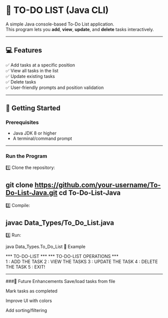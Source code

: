 # 📝 TO-DO LIST (Java CLI)

A simple Java console-based To-Do List application.  
This program lets you **add**, **view**, **update**, and **delete** tasks interactively.

---

## 💻 Features
✅ Add tasks at a specific position  
✅ View all tasks in the list  
✅ Update existing tasks  
✅ Delete tasks  
✅ User-friendly prompts and position validation  

---

## 🚀 Getting Started

### Prerequisites
- Java JDK 8 or higher
- A terminal/command prompt
---

### Run the Program
1️⃣ Clone the repository:

git clone https://github.com/your-username/To-Do-List-Java.git
cd To-Do-List-Java
---

2️⃣ Compile:

javac Data_Types/To_Do_List.java
---

3️⃣ Run:

java Data_Types.To_Do_List
📌 Example

 *** TO-DO-LIST *** 
  *** TO-DO-LIST OPERATIONS ***  
 1 : ADD THE TASK
 2 : VIEW THE TASKS
 3 : UPDATE THE TASK
 4 : DELETE THE TASK
 5 : EXIT!

---
###📝 Future Enhancements
Save/load tasks from file

Mark tasks as completed

Improve UI with colors

Add sorting/filtering
